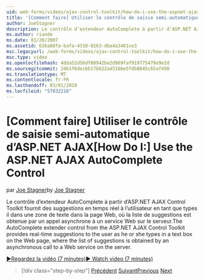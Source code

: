 ```yaml
---
uid: web-forms/videos/ajax-control-toolkit/how-do-i-use-the-aspnet-ajax-autocomplete-control
title: '[Comment faire] Utiliser le contrôle de saisie semi-automatique d’ASP.NET AJAX | Microsoft Docs'
author: JoeStagner
description: Le contrôle d’extendeur AutoComplete à partir d’ASP.NET AJAX Control Toolkit fournit des suggestions en temps réel à l’utilisateur en tant que types il dans une zone de texte sur la nous...
ms.author: riande
ms.date: 03/20/2007
ms.assetid: 636a88fa-bafa-4310-8163-dba4a3461ce3
msc.legacyurl: /web-forms/videos/ajax-control-toolkit/how-do-i-use-the-aspnet-ajax-autocomplete-control
msc.type: video
ms.openlocfilehash: 4dda52d56df80942be2d969faf919775479e9e2d
ms.sourcegitcommit: 24b1f6decbb17bb22a45166e5fdb0845c65af498
ms.translationtype: MT
ms.contentlocale: fr-FR
ms.lasthandoff: 03/01/2019
ms.locfileid: "57032216"
---
```

<a name="how-do-i-use-the-aspnet-ajax-autocomplete-control"></a><span data-ttu-id="9ac09-103">[Comment faire] Utiliser le contrôle de saisie semi-automatique d’ASP.NET AJAX</span><span class="sxs-lookup"><span data-stu-id="9ac09-103">[How Do I:] Use the ASP.NET AJAX AutoComplete Control</span></span>
====================
<span data-ttu-id="9ac09-104">par [Joe Stagner](https://github.com/JoeStagner)</span><span class="sxs-lookup"><span data-stu-id="9ac09-104">by [Joe Stagner](https://github.com/JoeStagner)</span></span>

<span data-ttu-id="9ac09-105">Le contrôle d’extendeur AutoComplete à partir d’ASP.NET AJAX Control Toolkit fournit des suggestions en temps réel à l’utilisateur en tant que types il dans une zone de texte dans la page Web, où la liste de suggestions est obtenue par un appel asynchrone à un service Web sur le serveur.</span><span class="sxs-lookup"><span data-stu-id="9ac09-105">The AutoComplete extender control from the ASP.NET AJAX Control Toolkit provides real-time suggestions to the user as he or she types in a text box on the Web page, where the list of suggestions is obtained by an asynchronous call to a Web service on the server.</span></span>

[<span data-ttu-id="9ac09-106">&#9654;Regardez la vidéo (7 minutes)</span><span class="sxs-lookup"><span data-stu-id="9ac09-106">&#9654; Watch video (7 minutes)</span></span>](https://channel9.msdn.com/Blogs/ASP-NET-Site-Videos/how-do-i-use-the-aspnet-ajax-autocomplete-control)

> [!div class="step-by-step"]
> <span data-ttu-id="9ac09-107">[Précédent](how-do-i-use-the-aspnet-ajax-slider-control.md)
> [Suivant](how-do-i-configure-the-aspnet-ajax-calendar-control.md)</span><span class="sxs-lookup"><span data-stu-id="9ac09-107">[Previous](how-do-i-use-the-aspnet-ajax-slider-control.md)
[Next](how-do-i-configure-the-aspnet-ajax-calendar-control.md)</span></span>
